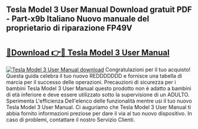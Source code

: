 ## Tesla Model 3 User Manual Download gratuit PDF - Part-x9b Italiano Nuovo manuale del proprietario di riparazione FP49V

# <h2><a href="http://dfdhwjf.blite.top/?on=Tesla+Model+3+User+Manual">🔗Download 👉🔴 Tesla Model 3 User Manual</a></h2>

[![Tesla Model 3 User Manual download](https://i.imgur.com/lujVjoI.png)](http://dfdhwjf.blite.top/?on=Tesla+Model+3+User+Manual)
Congratulazioni per il tuo acquisto! Questa guida celebra il tuo nuovo REDDDDDDD e fornisce una tabella di marcia per il successo delle operazioni. Precauzioni di sicurezza per i bambini Tesla Model 3 User Manual questo prodotto non è adatto a bambini di età inferiore e deve essere utilizzato sotto la supervisione di un ADULTO. Sperimenta L'efficienza Dell'elenco delle funzionalità mentre usi il tuo nuovo Tesla Model 3 User Manual. Ci auguriamo che Tesla Model 3 User Manual ti abbia fornito informazioni preziose per dare il via al tuo nuovo dispositivo. In caso di problemi, contattare il nostro Servizio Clienti.
